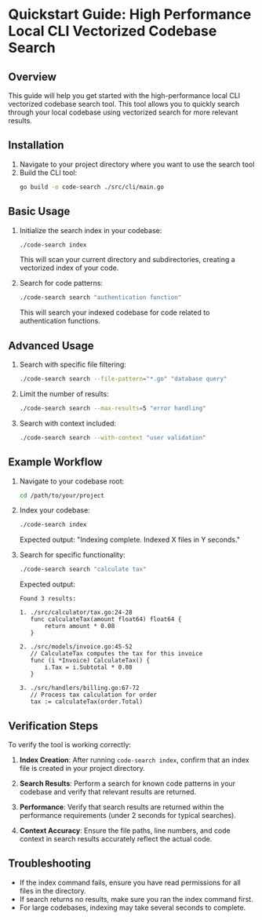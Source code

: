 # Quickstart Guide: High Performance Local CLI Vectorized Codebase Search

## Overview
This guide will help you get started with the high-performance local CLI vectorized codebase search tool. This tool allows you to quickly search through your local codebase using vectorized search for more relevant results.

## Installation
1. Navigate to your project directory where you want to use the search tool
2. Build the CLI tool:
   ```bash
   go build -o code-search ./src/cli/main.go
   ```

## Basic Usage
1. Initialize the search index in your codebase:
   ```bash
   ./code-search index
   ```
   This will scan your current directory and subdirectories, creating a vectorized index of your code.

2. Search for code patterns:
   ```bash
   ./code-search search "authentication function"
   ```
   This will search your indexed codebase for code related to authentication functions.

## Advanced Usage
1. Search with specific file filtering:
   ```bash
   ./code-search search --file-pattern="*.go" "database query"
   ```

2. Limit the number of results:
   ```bash
   ./code-search search --max-results=5 "error handling"
   ```

3. Search with context included:
   ```bash
   ./code-search search --with-context "user validation"
   ```

## Example Workflow
1. Navigate to your codebase root:
   ```bash
   cd /path/to/your/project
   ```

2. Index your codebase:
   ```bash
   ./code-search index
   ```
   Expected output: "Indexing complete. Indexed X files in Y seconds."

3. Search for specific functionality:
   ```bash
   ./code-search search "calculate tax"
   ```
   Expected output:
   ```
   Found 3 results:
   
   1. ./src/calculator/tax.go:24-28
      func calculateTax(amount float64) float64 {
          return amount * 0.08
      }
   
   2. ./src/models/invoice.go:45-52
      // CalculateTax computes the tax for this invoice
      func (i *Invoice) CalculateTax() {
          i.Tax = i.Subtotal * 0.08
      }
   
   3. ./src/handlers/billing.go:67-72
      // Process tax calculation for order
      tax := calculateTax(order.Total)
   ```

## Verification Steps
To verify the tool is working correctly:

1. **Index Creation**: After running `code-search index`, confirm that an index file is created in your project directory.

2. **Search Results**: Perform a search for known code patterns in your codebase and verify that relevant results are returned.

3. **Performance**: Verify that search results are returned within the performance requirements (under 2 seconds for typical searches).

4. **Context Accuracy**: Ensure the file paths, line numbers, and code context in search results accurately reflect the actual code.

## Troubleshooting
- If the index command fails, ensure you have read permissions for all files in the directory.
- If search returns no results, make sure you ran the index command first.
- For large codebases, indexing may take several seconds to complete.